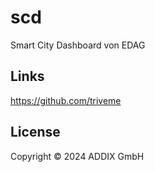 # scd

Smart City Dashboard von EDAG

## Links
https://github.com/triveme

## License
Copyright © 2024 ADDIX GmbH